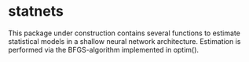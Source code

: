 # statnets

This package under construction contains several functions to estimate statistical models in a shallow neural network architecture. 
Estimation is performed via the BFGS-algorithm implemented in optim().
